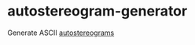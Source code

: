 # autostereogram-generator
Generate ASCII [autostereograms](https://en.wikipedia.org/wiki/Autostereogram)
